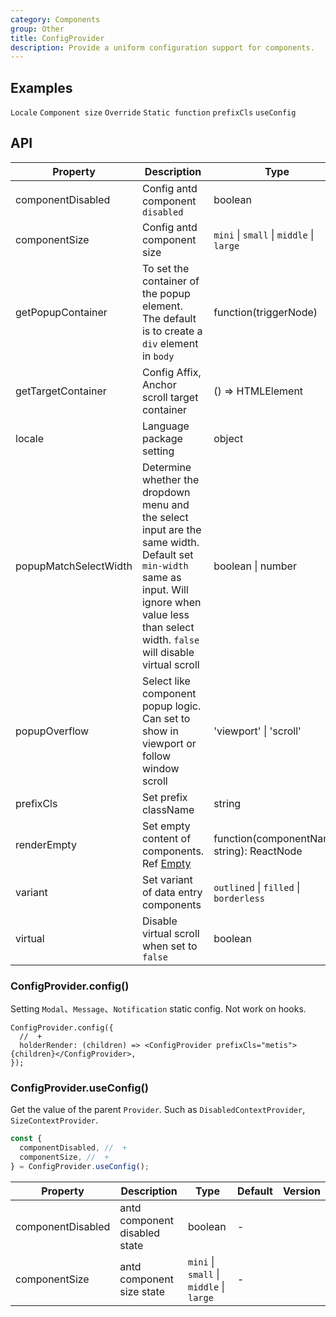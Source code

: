 ```yaml
---
category: Components
group: Other
title: ConfigProvider
description: Provide a uniform configuration support for components.
---
```


## Examples

<!-- prettier-ignore -->
<code src="./demo/locale.tsx">Locale</code>
<code src="./demo/size.tsx">Component size</code>
<code src="./demo/style-override.tsx">Override</code>
<code src="./demo/holder-render.tsx">Static function</code>
<code src="./demo/prefix-cls.tsx" debug>prefixCls</code>
<code src="./demo/use-config.tsx" debug>useConfig</code>

## API

| Property | Description | Type | Default | Version |
| --- | --- | --- | --- | --- |
| componentDisabled | Config antd component `disabled` | boolean | - |  |
| componentSize | Config antd component size | `mini` \| `small` \| `middle` \| `large` | - |  |
| getPopupContainer | To set the container of the popup element. The default is to create a `div` element in `body` | function(triggerNode) | () => document.body |  |
| getTargetContainer | Config Affix, Anchor scroll target container | () => HTMLElement | () => window |  |
| locale | Language package setting | object | - |  |
| popupMatchSelectWidth | Determine whether the dropdown menu and the select input are the same width. Default set `min-width` same as input. Will ignore when value less than select width. `false` will disable virtual scroll | boolean \| number | - |  |
| popupOverflow | Select like component popup logic. Can set to show in viewport or follow window scroll | 'viewport' \| 'scroll' | 'viewport' |  |
| prefixCls | Set prefix className | string | `metis` |  |
| renderEmpty | Set empty content of components. Ref [Empty](/components/empty/) | function(componentName: string): ReactNode | - |  |
| variant | Set variant of data entry components | `outlined` \| `filled` \| `borderless` | - |  |
| virtual | Disable virtual scroll when set to `false` | boolean | - |  |

### ConfigProvider.config()

Setting `Modal`、`Message`、`Notification` static config. Not work on hooks.

```tsx
ConfigProvider.config({
  //  +
  holderRender: (children) => <ConfigProvider prefixCls="metis">{children}</ConfigProvider>,
});
```

### ConfigProvider.useConfig()

Get the value of the parent `Provider`. Such as `DisabledContextProvider`, `SizeContextProvider`.

```jsx
const {
  componentDisabled, //  +
  componentSize, //  +
} = ConfigProvider.useConfig();
```

| Property | Description | Type | Default | Version |
| --- | --- | --- | --- | --- |
| componentDisabled | antd component disabled state | boolean | - |  |
| componentSize | antd component size state | `mini` \| `small` \| `middle` \| `large` | - |  |
